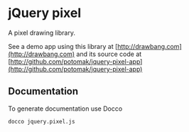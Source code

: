 # jQuery pixel

A pixel drawing library.

See a demo app using this library at [http://drawbang.com](http://drawbang.com) and its source code at [http://github.com/potomak/jquery-pixel-app](http://github.com/potomak/jquery-pixel-app)

## Documentation

To generate documentation use Docco

    docco jquery.pixel.js